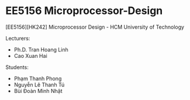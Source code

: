 # EE5156 Microprocessor-Design
[EE5156][HK242] Microprocessor Design - HCM University of Technology

Lecturers: 
- Ph.D. Tran Hoang Linh
- Cao Xuan Hai
  
Students:
- Phạm Thanh Phong
- Nguyễn Lê Thanh Tú
- Bùi Đoàn Minh Nhật

